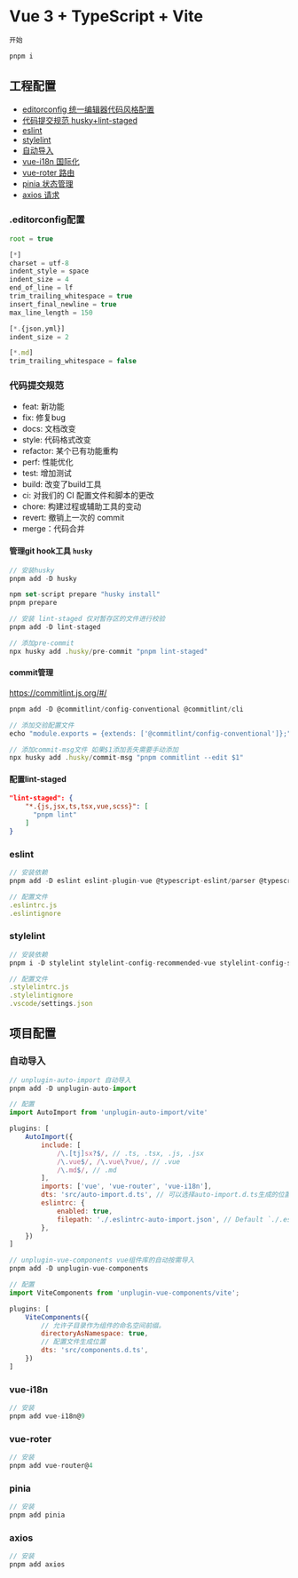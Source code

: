 # Vue 3 + TypeScript + Vite

``` js
开始

pnpm i
```

## 工程配置

- [editorconfig 统一编辑器代码风格配置](.editorconfig配置)
- [代码提交规范 husky+lint-staged](代码提交规范)
- [eslint](eslint)
- [stylelint](stylelint)
- [自动导入](自动导入)
- [vue-i18n 国际化](vue-i18n)
- [vue-roter 路由](vue-roter)
- [pinia 状态管理](pinia)
- [axios 请求](axios)

### .editorconfig配置

```js
root = true

[*]
charset = utf-8
indent_style = space
indent_size = 4
end_of_line = lf
trim_trailing_whitespace = true
insert_final_newline = true
max_line_length = 150

[*.{json,yml}]
indent_size = 2

[*.md]
trim_trailing_whitespace = false
```

### 代码提交规范

- feat: 新功能
- fix: 修复bug
- docs: 文档改变
- style: 代码格式改变
- refactor: 某个已有功能重构
- perf: 性能优化
- test: 增加测试
- build: 改变了build工具
- ci: 对我们的 CI 配置文件和脚本的更改
- chore: 构建过程或辅助工具的变动
- revert: 撤销上一次的 commit
- merge：代码合并

#### 管理git hook工具 `husky`

```js
// 安装husky
pnpm add -D husky

npm set-script prepare "husky install"
pnpm prepare

// 安装 lint-staged 仅对暂存区的文件进行校验
pnpm add -D lint-staged

// 添加pre-commit
npx husky add .husky/pre-commit "pnpm lint-staged"
```

#### commit管理

<https://commitlint.js.org/#/>

```js
pnpm add -D @commitlint/config-conventional @commitlint/cli

// 添加交验配置文件
echo "module.exports = {extends: ['@commitlint/config-conventional']};" > commitlint.config.js

// 添加commit-msg文件 如果$1添加丢失需要手动添加
npx husky add .husky/commit-msg "pnpm commitlint --edit $1"
```

#### 配置lint-staged

```json
"lint-staged": {
    "*.{js,jsx,ts,tsx,vue,scss}": [
      "pnpm lint"
    ]
}
```

### eslint

```js
// 安装依赖
pnpm add -D eslint eslint-plugin-vue @typescript-eslint/parser @typescript-eslint/eslint-plugin eslint-plugin-import eslint-config-airbnb-base

// 配置文件
.eslintrc.js
.eslintignore
```

### stylelint

```js
// 安装依赖
pnpm i -D stylelint stylelint-config-recommended-vue stylelint-config-standard-scss postcss-html sass stylelint-scss postcss

// 配置文件
.stylelintrc.js
.stylelintignore
.vscode/settings.json
```

## 项目配置

### 自动导入

```js
// unplugin-auto-import 自动导入
pnpm add -D unplugin-auto-import

// 配置
import AutoImport from 'unplugin-auto-import/vite'

plugins: [
    AutoImport({
        include: [
            /\.[tj]sx?$/, // .ts, .tsx, .js, .jsx
            /\.vue$/, /\.vue\?vue/, // .vue
            /\.md$/, // .md
        ],
        imports: ['vue', 'vue-router', 'vue-i18n'],
        dts: 'src/auto-import.d.ts', // 可以选择auto-import.d.ts生成的位置（默认根目录），建议设置为'src/auto-import.d.ts'
        eslintrc: {
            enabled: true,
            filepath: './.eslintrc-auto-import.json', // Default `./.eslintrc-auto-import.json`
        },
    })
]

// unplugin-vue-components vue组件库的自动按需导入
pnpm add -D unplugin-vue-components

// 配置
import ViteComponents from 'unplugin-vue-components/vite';

plugins: [
    ViteComponents({
        // 允许子目录作为组件的命名空间前缀。
        directoryAsNamespace: true,
        // 配置文件生成位置
        dts: 'src/components.d.ts',
    })
]
```

### vue-i18n

```js
// 安装
pnpm add vue-i18n@9
```

### vue-roter

```js
// 安装
pnpm add vue-router@4
```

### pinia

``` js
// 安装
pnpm add pinia
```

### axios

``` js
// 安装
pnpm add axios
```
